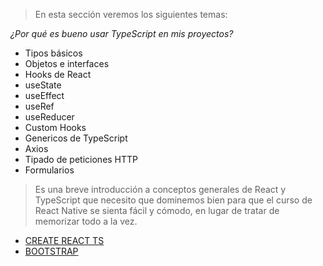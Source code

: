 > En esta sección veremos los siguientes temas:

_¿Por qué es bueno usar TypeScript en mis proyectos?_

- Tipos básicos
- Objetos e interfaces
- Hooks de React
- useState
- useEffect
- useRef
- useReducer
- Custom Hooks
- Genericos de TypeScript
- Axios
- Tipado de peticiones HTTP
- Formularios

> Es una breve introducción a conceptos generales de React y TypeScript que necesito que dominemos bien para que el curso de React Native se sienta fácil y cómodo, en lugar de tratar de memorizar todo a la vez.

- [ CREATE REACT TS](https://create-react-app.dev/docs/getting-started/)
- [BOOTSTRAP](https://getbootstrap.com/)
